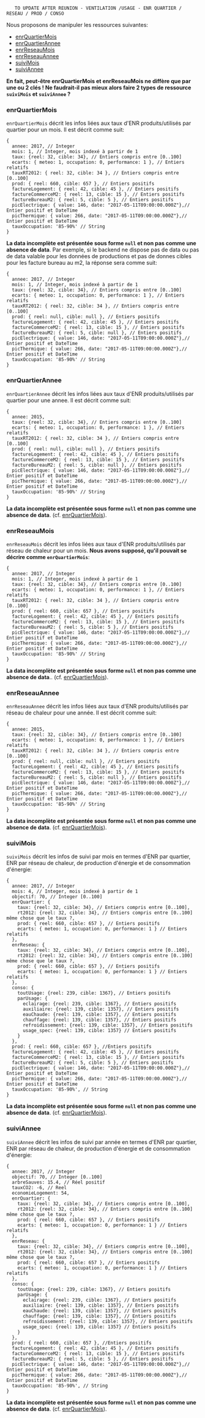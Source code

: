 ```
   TO UPDATE AFTER REUNION - VENTILATION /USAGE - ENR QUARTIER / RESEAU / PROD / CONSO
```

Nous proposons de manipuler les ressources suivantes:
- [enrQuartierMois](#enrquartiermois)
- [enrQuartierAnnee](#enrquartierannee)
- [enrReseauMois](#enrreseaumois)
- [enrReseauAnnee](#enrreseauannee)
- [suiviMois](#suiviMois)
- [suiviAnnee](#suiviAnnee)

**En fait, peut-être enrQuartierMois et enrReseauMois ne diffère que par une ou 2 clés ! Ne faudrait-il pas mieux alors faire 2 types de ressource `suiviMois` et `suiviAnnee` ?**



### enrQuartierMois
`enrQuartierMois` décrit les infos liées aux taux d'ENR produits/utilisés par quartier pour un mois. Il est décrit comme suit:
```
{
  annee: 2017, // Integer
  mois: 1, // Integer, mois indexé à partir de 1
  taux: {reel: 32, cible: 34}, // Entiers compris entre [0..100]
  ecarts: { meteo: 1, occupation: 0, performance: 1 }, // Entiers relatifs
  tauxRT2012: { reel: 32, cible: 34 }, // Entiers compris entre [0..100]
  prod: { reel: 660, cible: 657 }, // Entiers positifs
  factureLogement: { reel: 42, cible: 45 }, // Entiers positifs
  factureCommerceM2: { reel: 13, cible: 15 }, // Entiers positifs
  factureBureauM2: { reel: 5, cible: 5 }, // Entiers positifs
  picElectrique: { value: 146, date: "2017-05-11T09:00:00.000Z"},// Entier positif et DateTime
  picThermique: { value: 266, date: "2017-05-11T09:00:00.000Z"},// Entier positif et DateTime
  tauxOccupation: '85-90%' // String
}
```

**La data incomplète est présentée sous forme `null` et non pas comme une absence de data**. Par exemple, si le backend ne dispose pas de data ou pas de data valable pour les données de productions et pas de donnes cibles pour les facture bureau au m2, la réponse sera comme suit:
```
{
  annee: 2017, // Integer
  mois: 1, // Integer, mois indexé à partir de 1
  taux: {reel: 32, cible: 34}, // Entiers compris entre [0..100]
  ecarts: { meteo: 1, occupation: 0, performance: 1 }, // Entiers relatifs
  tauxRT2012: { reel: 32, cible: 34 }, // Entiers compris entre [0..100]
  prod: { reel: null, cible: null }, // Entiers positifs
  factureLogement: { reel: 42, cible: 45 }, // Entiers positifs
  factureCommerceM2: { reel: 13, cible: 15 }, // Entiers positifs
  factureBureauM2: { reel: 5, cible: null }, // Entiers positifs
  picElectrique: { value: 146, date: "2017-05-11T09:00:00.000Z"},// Entier positif et DateTime
  picThermique: { value: 266, date: "2017-05-11T09:00:00.000Z"},// Entier positif et DateTime
  tauxOccupation: '85-90%' // String
}
```

### enrQuartierAnnee
`enrQuartierAnnee` décrit les infos liées aux taux d'ENR produits/utilisés par quartier pour une annee. Il est décrit comme suit:
```
{
  annee: 2015,
  taux: {reel: 32, cible: 34}, // Entiers compris entre [0..100]
  ecarts: { meteo: 1, occupation: 0, performance: 1 }, // Entiers relatifs
  tauxRT2012: { reel: 32, cible: 34 }, // Entiers compris entre [0..100]
  prod: { reel: null, cible: null }, // Entiers positifs
  factureLogement: { reel: 42, cible: 45 }, // Entiers positifs
  factureCommerceM2: { reel: 13, cible: 15 }, // Entiers positifs
  factureBureauM2: { reel: 5, cible: null }, // Entiers positifs
  picElectrique: { value: 146, date: "2017-05-11T09:00:00.000Z"},// Entier positif et DateTime
  picThermique: { value: 266, date: "2017-05-11T09:00:00.000Z"},// Entier positif et DateTime
  tauxOccupation: '85-90%' // String
}
```

**La data incomplète est présentée sous forme `null` et non pas comme une absence de data**. (cf. [enrQuartierMois](#enrquartiermois)).

### enrReseauMois
`enrReseauMois` décrit les infos liées aux taux d'ENR produits/utilisés par réseau de chaleur pour un mois. **Nous avons supposé, qu'il pouvait se décrire comme `enrQuartierMois`**:
```
{
  annee: 2017, // Integer
  mois: 1, // Integer, mois indexé à partir de 1
  taux: {reel: 32, cible: 34}, // Entiers compris entre [0..100]
  ecarts: { meteo: 1, occupation: 0, performance: 1 }, // Entiers relatifs
  tauxRT2012: { reel: 32, cible: 34 }, // Entiers compris entre [0..100]
  prod: { reel: 660, cible: 657 }, // Entiers positifs
  factureLogement: { reel: 42, cible: 45 }, // Entiers positifs
  factureCommerceM2: { reel: 13, cible: 15 }, // Entiers positifs
  factureBureauM2: { reel: 5, cible: 5 }, // Entiers positifs
  picElectrique: { value: 146, date: "2017-05-11T09:00:00.000Z"},// Entier positif et DateTime
  picThermique: { value: 266, date: "2017-05-11T09:00:00.000Z"},// Entier positif et DateTime
  tauxOccupation: '85-90%' // String
}
```

**La data incomplète est présentée sous forme `null` et non pas comme une absence de data**.. (cf. [enrQuartierMois](#enrquartiermois)).

### enrReseauAnnee
`enrReseauAnnee` décrit les infos liées aux taux d'ENR produits/utilisés par réseau de chaleur pour une année. Il est décrit comme suit:
```
{
  annee: 2015,
  taux: {reel: 32, cible: 34}, // Entiers compris entre [0..100]
  ecarts: { meteo: 1, occupation: 0, performance: 1 }, // Entiers relatifs
  tauxRT2012: { reel: 32, cible: 34 }, // Entiers compris entre [0..100]
  prod: { reel: null, cible: null }, // Entiers positifs
  factureLogement: { reel: 42, cible: 45 }, // Entiers positifs
  factureCommerceM2: { reel: 13, cible: 15 }, // Entiers positifs
  factureBureauM2: { reel: 5, cible: null }, // Entiers positifs
  picElectrique: { value: 146, date: "2017-05-11T09:00:00.000Z"},// Entier positif et DateTime
  picThermique: { value: 266, date: "2017-05-11T09:00:00.000Z"},// Entier positif et DateTime
  tauxOccupation: '85-90%' // String
}
```

**La data incomplète est présentée sous forme `null` et non pas comme une absence de data**. (cf. [enrQuartierMois](#enrquartiermois)).

### suiviMois
`suiviMois` décrit les infos de suivi par mois en termes d'ENR par quartier, ENR par réseau de chaleur, de production d'énergie et de consommation d'énergie:
```
{
  annee: 2017, // Integer
  mois: 4, // Integer, mois indexé à partir de 1
  objectif: 70, // Integer [0..100]
  enrQuartier: {
    taux: {reel: 32, cible: 34}, // Entiers compris entre [0..100],
    rt2012: {reel: 32, cible: 34}, // Entiers compris entre [0..100] même chose que le taux ?,
    prod: { reel: 660, cible: 657 }, // Entiers positifs
    ecarts: { meteo: 1, occupation: 0, performance: 1 } // Entiers relatifs
  },
  enrReseau: {
    taux: {reel: 32, cible: 34}, // Entiers compris entre [0..100],
    rt2012: {reel: 32, cible: 34}, // Entiers compris entre [0..100] même chose que le taux ?,
    prod: { reel: 660, cible: 657 }, // Entiers positifs
    ecarts: { meteo: 1, occupation: 0, performance: 1 } // Entiers relatifs
  },
  conso: {
    toutUsage: {reel: 239, cible: 1367}, // Entiers positifs
    parUsage: {
      eclairage: {reel: 239, cible: 1367}, // Entiers positifs
      auxiliaire: {reel: 139, cible: 1357}, // Entiers positifs
      eauChaude: {reel: 139, cible: 1357}, // Entiers positifs
      chauffage: {reel: 139, cible: 1357}, // Entiers positifs
      refroidissement: {reel: 139, cible: 1357}, // Entiers positifs
      usage_spec: {reel: 139, cible: 1357} // Entiers positifs
    }
  },
  prod: { reel: 660, cible: 657 }, //Entiers positifs
  factureLogement: { reel: 42, cible: 45 }, // Entiers positifs
  factureCommerceM2: { reel: 13, cible: 15 }, // Entiers positifs
  factureBureauM2: { reel: 5, cible: 5 }, // Entiers positifs
  picElectrique: { value: 146, date: "2017-05-11T09:00:00.000Z"},// Entier positif et DateTime
  picThermique: { value: 266, date: "2017-05-11T09:00:00.000Z"},// Entier positif et DateTime
  tauxOccupation: '85-90%', // String
}
```

**La data incomplète est présentée sous forme `null` et non pas comme une absence de data**. (cf. [enrQuartierMois](#enrquartiermois)).

### suiviAnnee
`suiviAnnee` décrit les infos de suivi par année en termes d'ENR par quartier, ENR par réseau de chaleur, de production d'énergie et de consommation d'énergie:
```
{
  annee: 2017, // Integer
  objectif: 70, // Integer [0..100]
  arbreSauves: 15.4, // Réel positif
  tauxCO2: -6, // Reel
  economieLogement: 54,
  enrQuartier: {
    taux: {reel: 32, cible: 34}, // Entiers compris entre [0..100],
    rt2012: {reel: 32, cible: 34}, // Entiers compris entre [0..100] même chose que le taux ?,
    prod: { reel: 660, cible: 657 }, // Entiers positifs
    ecarts: { meteo: 1, occupation: 0, performance: 1 } // Entiers relatifs
  },
  enrReseau: {
    taux: {reel: 32, cible: 34}, // Entiers compris entre [0..100],
    rt2012: {reel: 32, cible: 34}, // Entiers compris entre [0..100] même chose que le taux ?,
    prod: { reel: 660, cible: 657 }, // Entiers positifs
    ecarts: { meteo: 1, occupation: 0, performance: 1 } // Entiers relatifs
  },
  conso: {
    toutUsage: {reel: 239, cible: 1367}, // Entiers positifs
    parUsage: {
      eclairage: {reel: 239, cible: 1367}, // Entiers positifs
      auxiliaire: {reel: 139, cible: 1357}, // Entiers positifs
      eauChaude: {reel: 139, cible: 1357}, // Entiers positifs
      chauffage: {reel: 139, cible: 1357}, // Entiers positifs
      refroidissement: {reel: 139, cible: 1357}, // Entiers positifs
      usage_spec: {reel: 139, cible: 1357} // Entiers positifs
    }
  },
  prod: { reel: 660, cible: 657 }, //Entiers positifs
  factureLogement: { reel: 42, cible: 45 }, // Entiers positifs
  factureCommerceM2: { reel: 13, cible: 15 }, // Entiers positifs
  factureBureauM2: { reel: 5, cible: 5 }, // Entiers positifs
  picElectrique: { value: 146, date: "2017-05-11T09:00:00.000Z"},// Entier positif et DateTime
  picThermique: { value: 266, date: "2017-05-11T09:00:00.000Z"},// Entier positif et DateTime
  tauxOccupation: '85-90%', // String
}
```

**La data incomplète est présentée sous forme `null` et non pas comme une absence de data**. (cf. [enrQuartierMois](#enrquartiermois)).

